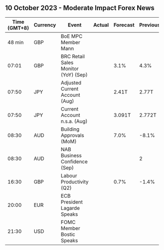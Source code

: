 ## 10 October 2023 - Moderate Impact Forex News

| Time (GMT+8) | Currency | Event | Actual | Forecast | Previous |
|------|----------|-------|--------|----------|----------|
| 48 min | GBP | BoE MPC Member Mann |  |  |  |
| 07:01 | GBP | BRC Retail Sales Monitor (YoY) (Sep) |  | 3.1% | 4.3% |
| 07:50 | JPY | Adjusted Current Account (Aug) |  | 2.41T | 2.77T |
| 07:50 | JPY | Current Account n.s.a. (Aug) |  | 3.091T | 2.772T |
| 08:30 | AUD | Building Approvals (MoM) |  | 7.0% | -8.1% |
| 08:30 | AUD | NAB Business Confidence (Sep) |  |  | 2 |
| 16:30 | GBP | Labour Productivity (Q2) |  | 0.7% | -1.4% |
| 20:00 | EUR | ECB President Lagarde Speaks |  |  |  |
| 21:30 | USD | FOMC Member Bostic Speaks |  |  |  |
